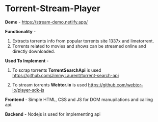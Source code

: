 # Torrent-Stream-Player

**Demo** - https://stream-demo.netlify.app/

**Functionality** -
  1. Extracts torrents info from popular torrents site 1337x and limetorrent.
  2. Torrents related to movies and shows can be streamed online and directly downloaded.

**Used To Implement** - 
  1. To scrap torrents **TorrentSearchApi** is used 
     https://github.com/JimmyLaurent/torrent-search-api
     
  2. To stream torrents **Webtor.io** is used 
     https://github.com/webtor-io/player-sdk-js
  
**Frontend** - Simple HTML, CSS and JS for DOM manupilations and calling api.

**Backend** - Nodejs is used for implementing api



